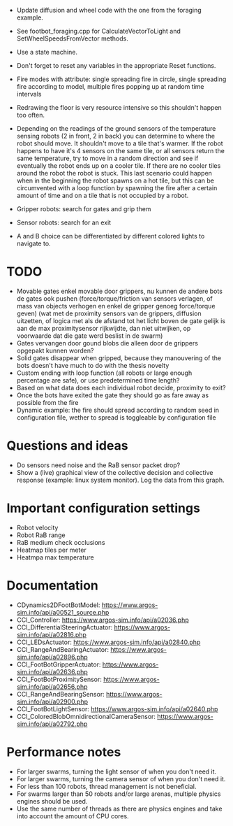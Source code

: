 - Update diffusion and wheel code with the one from the foraging example.
- See footbot_foraging.cpp for CalculateVectorToLight and SetWheelSpeedsFromVector methods.
- Use a state machine.
- Don't forget to reset any variables in the appropriate Reset functions.

- Fire modes with attribute: single spreading fire in circle, single spreading fire according to model, multiple fires popping up at random time intervals
- Redrawing the floor is very resource intensive so this shouldn't happen too often.
- Depending on the readings of the ground sensors of the temperature sensing robots (2 in front, 2 in back) you can determine to where the robot should move. It shouldn't move to a tile that's warmer. If the robot happens to have it's 4 sensors on the same tile, or all sensors return the same temperature, try to move in a random direction and see if eventually the robot ends up on a cooler tile. If there are no cooler tiles around the robot the robot is stuck. This last scenario could happen when in the beginning the robot spawns on a hot tile, but this can be circumvented with a loop function by spawning the fire after a certain amount of time and on a tile that is not occupied by a robot.

- Gripper robots: search for gates and grip them
- Sensor robots: search for an exit
- A and B choice can be differentiated by different colored lights to navigate to.

# TODO
- Movable gates enkel movable door grippers, nu kunnen de andere bots de gates ook pushen (force/torque/friction van sensors verlagen, of mass van objects verhogen en enkel de gripper genoeg force/torque geven) (wat met de proximity sensors van de grippers, diffusion uitzetten, of logica met als de afstand tot het licht boven de gate gelijk is aan de max proximitysensor rijkwijdte, dan niet uitwijken, op voorwaarde dat die gate werd beslist in de swarm)
- Gates vervangen door gound blobs die alleen door de grippers opgepakt kunnen worden?
- Solid gates disappear when gripped, because they manouvering of the bots doesn't have much to do with the thesis novelty
- Custom ending with loop function (all robots or large enough percentage are safe), or use predetermined time length?
- Based on what data does each individual robot decide, proximity to exit?
- Once the bots have exited the gate they should go as fare away as possible from the fire
- Dynamic example: the fire should spread according to random seed in configuration file, wether to spread is toggleable by configuration file





















# Questions and ideas
- Do sensors need noise and the RaB sensor packet drop?
- Show a (live) graphical view of the collective decision and collective response (example: linux system monitor). Log the data from this graph.

# Important configuration settings
- Robot velocity
- Robot RaB range
- RaB medium check occlusions
- Heatmap tiles per meter
- Heatmpa max temperature

# Documentation
- CDynamics2DFootBotModel: https://www.argos-sim.info/api/a00521_source.php
- CCI_Controller: https://www.argos-sim.info/api/a02036.php
- CCI_DifferentialSteeringActuator: https://www.argos-sim.info/api/a02816.php
- CCI_LEDsActuator: https://www.argos-sim.info/api/a02840.php
- CCI_RangeAndBearingActuator: https://www.argos-sim.info/api/a02896.php
- CCI_FootBotGripperActuator: https://www.argos-sim.info/api/a02636.php
- CCI_FootBotProximitySensor: https://www.argos-sim.info/api/a02656.php
- CCI_RangeAndBearingSensor: https://www.argos-sim.info/api/a02900.php
- CCI_FootBotLightSensor: https://www.argos-sim.info/api/a02640.php
- CCI_ColoredBlobOmnidirectionalCameraSensor: https://www.argos-sim.info/api/a02792.php

# Performance notes
- For larger swarms, turning the light sensor of when you don't need it.
- For larger swarms, turning the camera sensor of when you don't need it.
- For less than 100 robots, thread management is not beneficial.
- For swarms larger than 50 robots and/or large arenas, multiple physics engines should be used.
- Use the same number of threads as there are physics engines and take into account the amount of CPU cores.
